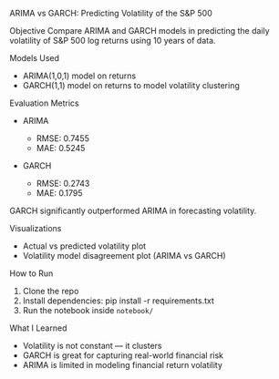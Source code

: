 ARIMA vs GARCH: Predicting Volatility of the S&P 500

Objective
Compare ARIMA and GARCH models in predicting the daily volatility of S&P 500 log returns using 10 years of data.

Models Used
- ARIMA(1,0,1) model on returns
- GARCH(1,1) model on returns to model volatility clustering

Evaluation Metrics
- ARIMA  
  - RMSE: 0.7455  
  - MAE: 0.5245

- GARCH 
  - RMSE: 0.2743  
  - MAE: 0.1795

GARCH significantly outperformed ARIMA in forecasting volatility.

Visualizations
- Actual vs predicted volatility plot
- Volatility model disagreement plot (ARIMA vs GARCH)

How to Run
1. Clone the repo
2. Install dependencies:
pip install -r requirements.txt
3. Run the notebook inside `notebook/`

What I Learned
- Volatility is not constant — it clusters
- GARCH is great for capturing real-world financial risk
- ARIMA is limited in modeling financial return volatility

